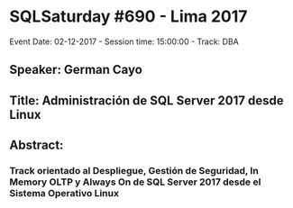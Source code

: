 # SQLSaturday #690 - Lima 2017
Event Date: 02-12-2017 - Session time: 15:00:00 - Track: DBA
## Speaker: German Cayo
## Title: Administración de SQL Server 2017 desde Linux
## Abstract:
### Track orientado al Despliegue, Gestión de Seguridad, In Memory OLTP y Always On de SQL Server 2017 desde el Sistema Operativo Linux
